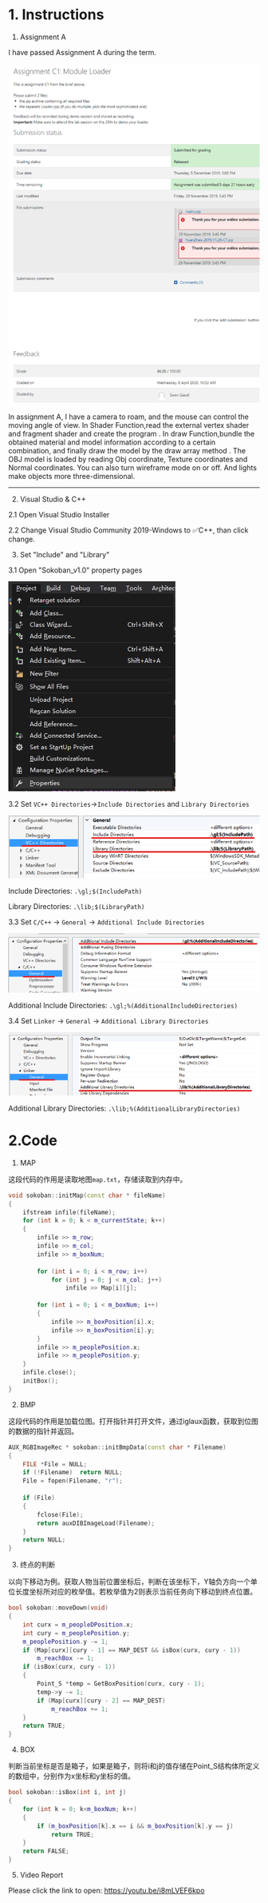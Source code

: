 # 1. Instructions

1. Assignment A

I have passed Assignment A during the term.

![](https://github.com/gather0820/C101/blob/master/AssignmentA.png?raw=true)

In assignment A, I have a camera to roam, and the mouse can control the moving angle of view. In Shader Function,read the external vertex shader and fragment shader and create the program . In draw Function,bundle the obtained material and model information according to a certain combination, and finally draw the model by the draw array method . The OBJ model is loaded by reading Obj coordinate, Texture coordinates and Normal coordinates. You can also turn wireframe mode on or off. And lights make objects more three-dimensional.

------



2. Visual Studio & C++

2.1 Open Visual Studio Installer

2.2 Change Visual Studio Community 2019-Windows​ t​o  :white_check_mark:C++, than click change.

3. Set "Include" and "Library"

3.1 Open "Sokoban_v1.0" property pages

![](https://github.com/gather0820/C101/blob/master/Properties.png?raw=true)

3.2 Set `VC++ Directories`->`Include Directories` and `Library Directories`

![](https://github.com/gather0820/C101/blob/master/set%20gl&lib.png?raw=true)

Include Directories: `.\gl;$(IncludePath)`

Library Directories: `.\lib;$(LibraryPath)`

3.3 Set `C/C++` -> `General` -> `Additional Include Directories`

![](https://github.com/gather0820/C101/blob/master/setgl.png?raw=true)

Additional Include Directories: `.\gl;%(AdditionalIncludeDirectories)`

3.4 Set `Linker` -> `General` -> `Additional Library Directories`

![](https://github.com/gather0820/C101/blob/master/setlib.png?raw=true)

Additional Library Directories: `.\lib;%(AdditionalLibraryDirectories)`



# 2.Code

1. MAP

这段代码的作用是读取地图`map.txt`，存储读取到内存中。

```C++
void sokoban::initMap(const char * fileName)
{
	ifstream infile(fileName);
	for (int k = 0; k < m_currentState; k++)
	{
		infile >> m_row;
		infile >> m_col;
		infile >> m_boxNum;

		for (int i = 0; i < m_row; i++)
			for (int j = 0; j < m_col; j++)
				infile >> Map[i][j];

		for (int i = 0; i < m_boxNum; i++)
		{
			infile >> m_boxPosition[i].x;
			infile >> m_boxPosition[i].y;
		}
		infile >> m_peoplePosition.x;
		infile >> m_peoplePosition.y;
	}
	infile.close();
	initBox();
}
```



2. BMP

这段代码的作用是加载位图。打开指针并打开文件，通过iglaux函数，获取到位图的数据的指针并返回。

```C++
AUX_RGBImageRec * sokoban::initBmpData(const char * Filename)
{
	FILE *File = NULL;									 
	if (!Filename)	return NULL;
	File = fopen(Filename, "r");		
	
	if (File)											
	{
		fclose(File);									
		return auxDIBImageLoad(Filename);				
	}
	return NULL;
}
```



3. 终点的判断

以向下移动为例。获取人物当前位置坐标后，判断在该坐标下，Y轴负方向一个单位长度坐标所对应的枚举值。若枚举值为2则表示当前任务向下移动到终点位置。

```C++
bool sokoban::moveDown(void)
{
	int curx = m_peopleDPosition.x;
	int cury = m_peoplePosition.y;
	m_peoplePosition.y -= 1;
	if (Map[curx][cury - 1] == MAP_DEST && isBox(curx, cury - 1))
		m_reachBox -= 1;
	if (isBox(curx, cury - 1))
	{
		Point_S *temp = GetBoxPosition(curx, cury - 1);
		temp->y -= 1;
		if (Map[curx][cury - 2] == MAP_DEST)
			m_reachBox += 1;
	}
	return TRUE;
}
```

4. BOX

判断当前坐标是否是箱子，如果是箱子，则将i和j的值存储在Point_S结构体所定义的数组中，分别作为x坐标和y坐标的值。

```C++
bool sokoban::isBox(int i, int j)
{
	for (int k = 0; k<m_boxNum; k++)
	{
		if (m_boxPosition[k].x == i && m_boxPosition[k].y == j)
			return TRUE;
	}
	return FALSE;
}
```

5. Video Report

Please click the link to open: https://youtu.be/i8mLVEF6kpo